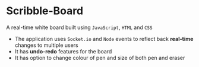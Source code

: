 # Scribble-Board
A real-time white board built using `JavaScript`, `HTML` and `CSS`
* The application uses `Socket.io` and `Node` events to reflect back **real-time** changes to multiple users
* It has **undo-redo** features for the board
* It has option to change colour of pen and size of both pen and eraser
